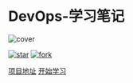 
# DevOps-学习笔记
![cover](https://gitee.com/owen2016/pic-hub/raw/master/material/Cover_gaitubao_602x456-已去底.png)

<a href='https://github.com/owen2016/owen2016.github.io/stargazers'><img src='https://img.shields.io/github/stars/owen2016/owen2016.github.io' alt='star'></img></a>
<a href='https://github.com/owen2016/owen2016.github.io/network/members'><img src='https://img.shields.io/github/forks/owen2016/owen2016.github.io' alt='fork'></img></a>

[项目地址](https://gitee.com/owen2016/devops-docs)
[开始学习](README.md)